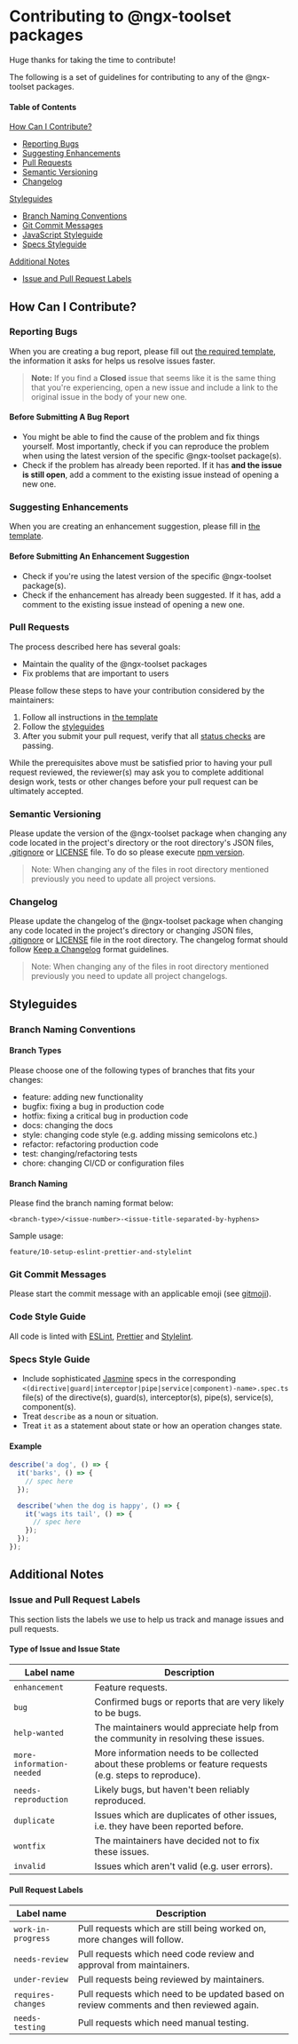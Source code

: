 # Contributing to @ngx-toolset packages

Huge thanks for taking the time to contribute!

The following is a set of guidelines for contributing to any of the @ngx-toolset packages.

#### Table of Contents

[How Can I Contribute?](#how-can-i-contribute)
  * [Reporting Bugs](#reporting-bugs)
  * [Suggesting Enhancements](#suggesting-enhancements)
  * [Pull Requests](#pull-requests)
  * [Semantic Versioning](#semantic-versioning)
  * [Changelog](#changelog)

[Styleguides](#styleguides)
  * [Branch Naming Conventions](#branch-naming-conventions)
  * [Git Commit Messages](#git-commit-messages)
  * [JavaScript Styleguide](#javascript-styleguide)
  * [Specs Styleguide](#specs-styleguide)

[Additional Notes](#additional-notes)
  * [Issue and Pull Request Labels](#issue-and-pull-request-labels)

## How Can I Contribute?

### Reporting Bugs

When you are creating a bug report, please fill out [the required template](./.github/ISSUE_TEMPLATE/bug_report.md), the information it asks for helps us resolve issues faster.

> **Note:** If you find a **Closed** issue that seems like it is the same thing that you're experiencing, open a new issue and include a link to the original issue in the body of your new one.

#### Before Submitting A Bug Report

* You might be able to find the cause of the problem and fix things yourself. Most importantly, check if you can reproduce the problem when using the latest version of the specific @ngx-toolset package(s).
* Check if the problem has already been reported. If it has **and the issue is still open**, add a comment to the existing issue instead of opening a new one.

### Suggesting Enhancements

When you are creating an enhancement suggestion, please fill in [the template](./.github/ISSUE_TEMPLATE/feature_request.md).

#### Before Submitting An Enhancement Suggestion

* Check if you're using the latest version of the specific @ngx-toolset package(s).
* Check if the enhancement has already been suggested. If it has, add a comment to the existing issue instead of opening a new one.

### Pull Requests

The process described here has several goals:

- Maintain the quality of the @ngx-toolset packages
- Fix problems that are important to users

Please follow these steps to have your contribution considered by the maintainers:

1. Follow all instructions in [the template](./.github/pull_request_template.md)
2. Follow the [styleguides](#styleguides)
3. After you submit your pull request, verify that all [status checks](https://help.github.com/articles/about-status-checks/) are passing.

While the prerequisites above must be satisfied prior to having your pull request reviewed, the reviewer(s) may ask you to complete additional design work, tests or other changes before your pull request can be ultimately accepted.

### Semantic Versioning

Please update the version of the @ngx-toolset package when changing any code located in the project's directory or the root directory's JSON files, [.gitignore](./.gitignore) or [LICENSE](./LICENSE) file. To do so please execute [npm version](https://docs.npmjs.com/cli/v8/commands/npm-version).
> Note: When changing any of the files in root directory mentioned previously you need to update all project versions.

### Changelog

Please update the changelog of the @ngx-toolset package when changing any code located in the project's directory or changing JSON files, [.gitignore](./.gitignore) or [LICENSE](./LICENSE) file in the root directory.
The changelog format should follow [Keep a Changelog](https://keepachangelog.com/en/1.0.0/) format guidelines.
> Note: When changing any of the files in root directory mentioned previously you need to update all project changelogs.

## Styleguides

### Branch Naming Conventions

#### Branch Types

Please choose one of the following types of branches that fits your changes:

* feature: adding new functionality
* bugfix: fixing a bug in production code
* hotfix: fixing a critical bug in production code
* docs: changing the docs
* style: changing code style (e.g. adding missing semicolons etc.)
* refactor: refactoring production code
* test: changing/refactoring tests
* chore: changing CI/CD or configuration files

#### Branch Naming

Please find the branch naming format below:

```
<branch-type>/<issue-number>-<issue-title-separated-by-hyphens>
```

Sample usage:

```
feature/10-setup-eslint-prettier-and-stylelint
```

### Git Commit Messages

Please start the commit message with an applicable emoji (see [gitmoji](https://gitmoji.dev/)).

### Code Style Guide

All code is linted with [ESLint](https://eslint.org/), [Prettier](https://prettier.io/) and [Stylelint](https://stylelint.io/).

### Specs Style Guide

- Include sophisticated [Jasmine](https://jasmine.github.io/) specs in the corresponding `<(directive|guard|interceptor|pipe|service|component)-name>.spec.ts` file(s) of the directive(s), guard(s), interceptor(s), pipe(s), service(s), component(s).
- Treat `describe` as a noun or situation.
- Treat `it` as a statement about state or how an operation changes state.

#### Example

```js
describe('a dog', () => {
  it('barks', () => {
    // spec here
  });

  describe('when the dog is happy', () => {
    it('wags its tail', () => {
      // spec here
    });
  });
});
```

## Additional Notes

### Issue and Pull Request Labels

This section lists the labels we use to help us track and manage issues and pull requests.

#### Type of Issue and Issue State

| Label name | Description |
| --- | --- |
| `enhancement` | Feature requests. |
| `bug` | Confirmed bugs or reports that are very likely to be bugs. |
| `help-wanted` | The maintainers would appreciate help from the community in resolving these issues. |
| `more-information-needed` | More information needs to be collected about these problems or feature requests (e.g. steps to reproduce). |
| `needs-reproduction` | Likely bugs, but haven't been reliably reproduced. |
| `duplicate` | Issues which are duplicates of other issues, i.e. they have been reported before. |
| `wontfix` | The maintainers have decided not to fix these issues. |
| `invalid` | Issues which aren't valid (e.g. user errors). |

#### Pull Request Labels

| Label name | Description |
| --- | --- |
| `work-in-progress` | Pull requests which are still being worked on, more changes will follow. |
| `needs-review` | Pull requests which need code review and approval from maintainers. |
| `under-review` | Pull requests being reviewed by maintainers. |
| `requires-changes` | Pull requests which need to be updated based on review comments and then reviewed again. |
| `needs-testing` | Pull requests which need manual testing. |
